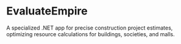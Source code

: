 # EvaluateEmpire
A specialized .NET app for precise construction project estimates, optimizing resource calculations for buildings,  societies, and malls. 
